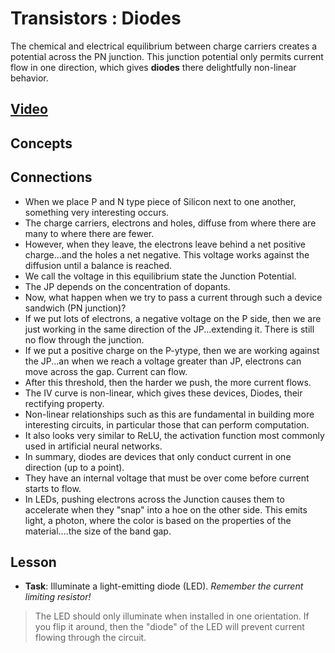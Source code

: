 # Transistors : Diodes
The chemical and electrical equilibrium between charge carriers creates a potential across the PN junction. This junction potential only permits current flow in one direction, which gives **diodes** there delightfully non-linear behavior.

## [Video](https://vimeo.com/1032443724)

## Concepts

## Connections
- When we place P and N type piece of Silicon next to one another, something very interesting occurs.
- The charge carriers, electrons and holes, diffuse from where there are many to where there are fewer.
- However, when they leave, the electrons leave behind a net positive charge...and the holes a net negative. This voltage works against the diffusion until a balance is reached.
- We call the voltage in this equilibrium state the Junction Potential.
- The JP depends on the concentration of dopants.
- Now, what happen when we try to pass a current through such a device sandwich (PN junction)?
- If we put lots of electrons, a negative voltage on the P side, then we are just working in the same direction of the JP...extending it. There is still no flow through the junction.
- If we put a positive charge on the P-ytype, then we are working against the JP...an when we reach a voltage greater than JP, electrons can move across the gap. Current can flow.
- After this threshold, then the harder we push, the more current flows.
- The IV curve is non-linear, which gives these devices, Diodes, their rectifying property.
- Non-linear relationships such as this are fundamental in building more interesting circuits, in particular those that can perform computation. 
- It also looks very similar to ReLU, the activation function most commonly used in artificial neural networks.
- In summary, diodes are devices that only conduct current in one direction (up to a point).
- They have an internal voltage that must be over come before current starts to flow.
- In LEDs, pushing electrons across the Junction causes them to accelerate when they "snap" into a hoe on the other side. This emits light, a photon, where the color is based on the properties of the material....the size of the band gap.

## Lesson

- **Task**: Illuminate a light-emitting diode (LED). *Remember the current limiting resistor!*
> The LED should only illuminate when installed in one orientation. If you flip it around, then the "diode" of the LED will prevent current flowing through the circuit.
